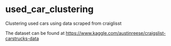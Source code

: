 # used_car_clustering
Clustering used cars using data scraped from craiglisst


The dataset can be found at https://www.kaggle.com/austinreese/craigslist-carstrucks-data
